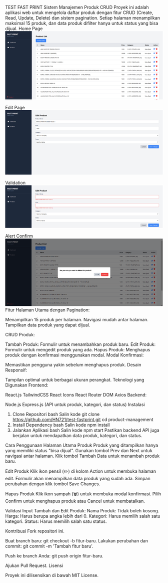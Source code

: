 TEST FAST PRINT
Sistem Manajemen Produk CRUD
Proyek ini adalah aplikasi web untuk mengelola daftar produk dengan fitur CRUD (Create, Read, Update, Delete) dan sistem pagination. Setiap halaman menampilkan maksimal 15 produk, dan data produk difilter hanya untuk status yang bisa dijual.
Home Page
![alt text](image-7.png)

Edit Page
![alt text](image-8.png)

Validation
![alt text](image-9.png)

Alert Confirm
![alt text](image-10.png)
Fitur
Halaman Utama dengan Pagination:

Menampilkan 15 produk per halaman.
Navigasi mudah antar halaman.
Tampilkan data produk yang dapat dijual.

CRUD Produk:

Tambah Produk: Formulir untuk menambahkan produk baru.
Edit Produk: Formulir untuk mengedit produk yang ada.
Hapus Produk: Menghapus produk dengan konfirmasi menggunakan modal.
Modal Konfirmasi:

Memastikan pengguna yakin sebelum menghapus produk.
Desain Responsif:

Tampilan optimal untuk berbagai ukuran perangkat.
Teknologi yang Digunakan
Frontend:

React.js
TailwindCSS
React Icons
React Router DOM
Axios
Backend:

Node.js
Express.js (API untuk produk, kategori, dan status)
Instalasi

1. Clone Repositori
   bash
   Salin kode
   git clone https://github.com/HN721/test-fastprint.git
   cd product-management
2. Install Dependency
   bash
   Salin kode
   npm install
3. Jalankan Aplikasi
   bash
   Salin kode
   npm start
   Pastikan backend API juga berjalan untuk mendapatkan data produk, kategori, dan status.

Cara Penggunaan
Halaman Utama Produk
Produk yang ditampilkan hanya yang memiliki status "bisa dijual".
Gunakan tombol Prev dan Next untuk navigasi antar halaman.
Klik tombol Tambah Data untuk menambah produk baru.

Edit Produk
Klik ikon pensil (✏️) di kolom Action untuk membuka halaman edit.
Formulir akan menampilkan data produk yang sudah ada.
Simpan perubahan dengan klik tombol Save Changes.

Hapus Produk
Klik ikon sampah (🗑️) untuk membuka modal konfirmasi.
Pilih Confirm untuk menghapus produk atau Cancel untuk membatalkan.

Validasi Input
Tambah dan Edit Produk:
Nama Produk: Tidak boleh kosong.
Harga: Harus berupa angka lebih dari 0.
Kategori: Harus memilih salah satu kategori.
Status: Harus memilih salah satu status.

Kontribusi
Fork repositori ini.

Buat branch baru: git checkout -b fitur-baru.
Lakukan perubahan dan commit: git commit -m 'Tambah fitur baru'.

Push ke branch Anda: git push origin fitur-baru.

Ajukan Pull Request.
Lisensi

Proyek ini dilisensikan di bawah MIT License.
